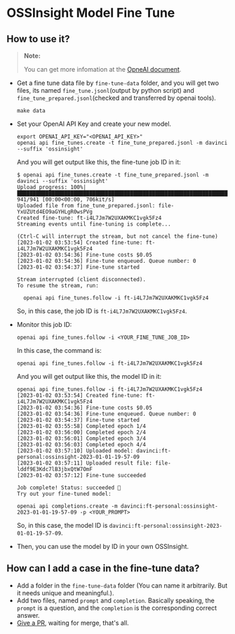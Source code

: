 # OSSInsight Model Fine Tune

## How to use it?

> **Note:**
>
> You can get more infomation at the [OpneAI document](https://beta.openai.com/docs/guides/fine-tuning).

- Get a fine tune data file by `fine-tune-data` folder, and you will get two files, its named `fine_tune.jsonl`(output by python script) and `fine_tune_prepared.jsonl`(checked and transferred by openai tools).

    ```shell
    make data
    ```

- Set your OpenAI API Key and create your new model.

    ```shell
    export OPENAI_API_KEY="<OPENAI_API_KEY>"
    openai api fine_tunes.create -t fine_tune_prepared.jsonl -m davinci --suffix 'ossinsight'
    ```

    And you will get output like this, the fine-tune job ID in it:

    ```shell
    $ openai api fine_tunes.create -t fine_tune_prepared.jsonl -m davinci --suffix 'ossinsight'
    Upload progress: 100%|████████████████████████████████████████████████████████████████████████████████████████████████████| 941/941 [00:00<00:00, 706kit/s]
    Uploaded file from fine_tune_prepared.jsonl: file-YxUZUtd4EO9aGYHLgR0wsPVg
    Created fine-tune: ft-i4L7Jm7W2UXAKMKC1vgk5Fz4
    Streaming events until fine-tuning is complete...

    (Ctrl-C will interrupt the stream, but not cancel the fine-tune)
    [2023-01-02 03:53:54] Created fine-tune: ft-i4L7Jm7W2UXAKMKC1vgk5Fz4
    [2023-01-02 03:54:36] Fine-tune costs $0.05
    [2023-01-02 03:54:36] Fine-tune enqueued. Queue number: 0
    [2023-01-02 03:54:37] Fine-tune started

    Stream interrupted (client disconnected).
    To resume the stream, run:

      openai api fine_tunes.follow -i ft-i4L7Jm7W2UXAKMKC1vgk5Fz4
    ```

    So, in this case, the job ID is `ft-i4L7Jm7W2UXAKMKC1vgk5Fz4`.

- Monitor this job ID:

    ```shell
    openai api fine_tunes.follow -i <YOUR_FINE_TUNE_JOB_ID>
    ```

    In this case, the command is:

    ```shell
    openai api fine_tunes.follow -i ft-i4L7Jm7W2UXAKMKC1vgk5Fz4
    ```

    And you will get output like this, the model ID in it:

    ```shell
    openai api fine_tunes.follow -i ft-i4L7Jm7W2UXAKMKC1vgk5Fz4
    [2023-01-02 03:53:54] Created fine-tune: ft-i4L7Jm7W2UXAKMKC1vgk5Fz4
    [2023-01-02 03:54:36] Fine-tune costs $0.05
    [2023-01-02 03:54:36] Fine-tune enqueued. Queue number: 0
    [2023-01-02 03:54:37] Fine-tune started
    [2023-01-02 03:55:58] Completed epoch 1/4
    [2023-01-02 03:56:00] Completed epoch 2/4
    [2023-01-02 03:56:01] Completed epoch 3/4
    [2023-01-02 03:56:03] Completed epoch 4/4
    [2023-01-02 03:57:10] Uploaded model: davinci:ft-personal:ossinsight-2023-01-01-19-57-09
    [2023-01-02 03:57:11] Uploaded result file: file-lddf9E3Kdc7lB3jbxQtW7OmF
    [2023-01-02 03:57:12] Fine-tune succeeded

    Job complete! Status: succeeded 🎉
    Try out your fine-tuned model:

    openai api completions.create -m davinci:ft-personal:ossinsight-2023-01-01-19-57-09 -p <YOUR_PROMPT>
    ```

    So, in this case, the model ID is `davinci:ft-personal:ossinsight-2023-01-01-19-57-09`.

- Then, you can use the model by ID in your own OSSInsight.

## How can I add a case in the fine-tune data?

- Add a folder in the `fine-tune-data` folder (You can name it arbitrarily. But it needs unique and meaningful.).
- Add two files, named `prompt` and `completion`. Basically speaking, the `prompt` is a question, and the `completion` is the corresponding correct answer.
- [Give a PR](https://github.com/Icemap/ossinsight-model-fine-tune/pulls), waiting for merge, that's all.
